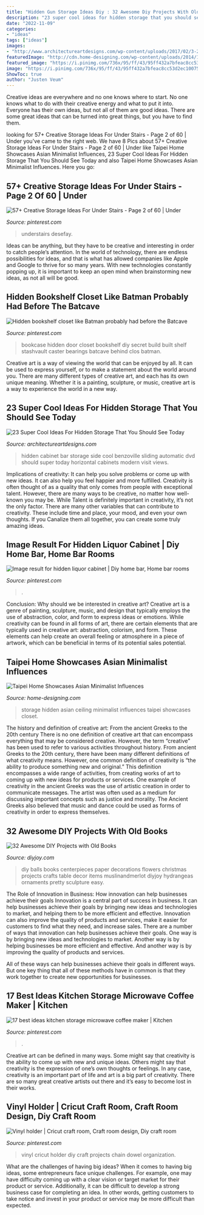```yaml
---
title: "Hidden Gun Storage Ideas Diy : 32 Awesome Diy Projects With Old Books"
description: "23 super cool ideas for hidden storage that you should see today"
date: "2022-11-09"
categories:
- "ideas"
tags: ["ideas"]
images:
- "http://www.architectureartdesigns.com/wp-content/uploads/2017/02/3-28-e1487531855737.jpg"
featuredImage: "http://cdn.home-designing.com/wp-content/uploads/2014/12/hidden-storage-ideas.jpg"
featured_image: "https://i.pinimg.com/736x/95/ff/43/95ff432a7bfeac8cc53d2ec10075f9fe.jpg"
image: "https://i.pinimg.com/736x/95/ff/43/95ff432a7bfeac8cc53d2ec10075f9fe.jpg"
ShowToc: true
author: "Justen Veum"
---
```



Creative ideas are everywhere and no one knows where to start. No one knows what to do with their creative energy and what to put it into. Everyone has their own ideas, but not all of them are good ideas. There are some great ideas that can be turned into great things, but you have to find them.

	

		
looking for 57+ Creative Storage Ideas For Under Stairs - Page 2 of 60 | Under you've came to the right web. We have 8 Pics about 57+ Creative Storage Ideas For Under Stairs - Page 2 of 60 | Under like Taipei Home Showcases Asian Minimalist Influences, 23 Super Cool Ideas For Hidden Storage That You Should See Today and also Taipei Home Showcases Asian Minimalist Influences. Here you go:
		
    
## 57+ Creative Storage Ideas For Under Stairs - Page 2 Of 60 | Under

<img loading=lazy src="https://i.pinimg.com/736x/44/0d/5a/440d5a84f7f0a423038d235d83bbf613.jpg" onerror="this.onerror=null;this.src='https://tse4.mm.bing.net/th?id=OIP.jxAgP6P9lMk_GNkzoFYOTgHaJ3&amp;pid=15.1';" alt="57+ Creative Storage Ideas For Under Stairs - Page 2 of 60 | Under">

_Source: pinterest.com_

>understairs desefay. 

	

Ideas can be anything, but they have to be creative and interesting in order to catch people’s attention. In the world of technology, there are endless possibilities for ideas, and that is what has allowed companies like Apple and Google to thrive for so many years. With new technologies constantly popping up, it is important to keep an open mind when brainstorming new ideas, as not all will be good.

    
## Hidden Bookshelf Closet Like Batman Probably Had Before The Batcave

<img loading=lazy src="https://i.pinimg.com/736x/d4/d7/f0/d4d7f01df8dc5604b94bfd18a14b629e.jpg" onerror="this.onerror=null;this.src='https://tse2.mm.bing.net/th?id=OIP.O-gahbBhYgCl0jYQlr4h3gHaJ3&amp;pid=15.1';" alt="Hidden bookshelf closet like Batman probably had before the Batcave">

_Source: pinterest.com_

>bookcase hidden door closet bookshelf diy secret build built shelf stashvault caster bearings batcave behind clos batman. 

	

Creative art is a way of viewing the world that can be enjoyed by all. It can be used to express yourself, or to make a statement about the world around you. There are many different types of creative art, and each has its own unique meaning. Whether it is a painting, sculpture, or music, creative art is a way to experience the world in a new way.

    
## 23 Super Cool Ideas For Hidden Storage That You Should See Today

<img loading=lazy src="http://www.architectureartdesigns.com/wp-content/uploads/2017/02/3-28-e1487531855737.jpg" onerror="this.onerror=null;this.src='https://tse4.mm.bing.net/th?id=OIP.8fVkE0EV5R7G5BiYCz26cwHaHm&amp;pid=15.1';" alt="23 Super Cool Ideas For Hidden Storage That You Should See Today">

_Source: architectureartdesigns.com_

>hidden cabinet bar storage side cool benzoville sliding automatic dvd should super today horizontal cabinets modern visit views. 

	

Implications of creativity: It can help you solve problems or come up with new ideas. It can also help you feel happier and more fulfilled.
Creativity is often thought of as a quality that only comes from people with exceptional talent. However, there are many ways to be creative, no matter how well-known you may be. While Talent is definitely important in creativity, it’s not the only factor. There are many other variables that can contribute to creativity. These include time and place, your mood, and even your own thoughts. If you Canalize them all together, you can create some truly amazing ideas.

    
## Image Result For Hidden Liquor Cabinet | Diy Home Bar, Home Bar Rooms

<img loading=lazy src="https://i.pinimg.com/736x/95/ff/43/95ff432a7bfeac8cc53d2ec10075f9fe.jpg" onerror="this.onerror=null;this.src='https://tse3.mm.bing.net/th?id=OIP.POV_HBxASEWOZUB2ohok6QHaJu&amp;pid=15.1';" alt="Image result for hidden liquor cabinet | Diy home bar, Home bar rooms">

_Source: pinterest.com_

>. 

	

Conclusion: Why should we be interested in creative art?
Creative art is a genre of painting, sculpture, music, and design that typically employs the use of abstraction, color, and form to express ideas or emotions. While creativity can be found in all forms of art, there are certain elements that are typically used in creative art: abstraction, colorism, and form. These elements can help create an overall feeling or atmosphere in a piece of artwork, which can be beneficial in terms of its potential sales potential.

    
## Taipei Home Showcases Asian Minimalist Influences

<img loading=lazy src="http://cdn.home-designing.com/wp-content/uploads/2014/12/hidden-storage-ideas.jpg" onerror="this.onerror=null;this.src='https://tse4.mm.bing.net/th?id=OIP.0GrjunJH2m6Ot4Zou9ANHAHaLH&amp;pid=15.1';" alt="Taipei Home Showcases Asian Minimalist Influences">

_Source: home-designing.com_

>storage hidden asian ceiling minimalist influences taipei showcases closet. 

	

The history and definition of creative art: From the ancient Greeks to the 20th century
There is no one definition of creative art that can encompass everything that may be considered creative. However, the term “creative” has been used to refer to various activities throughout history. From ancient Greeks to the 20th century, there have been many different definitions of what creativity means. However, one common definition of creativity is “the ability to produce something new and original.” This definition encompasses a wide range of activities, from creating works of art to coming up with new ideas for products or services.
One example of creativity in the ancient Greeks was the use of artistic creation in order to communicate messages. The artist was often used as a medium for discussing important concepts such as justice and morality. The Ancient Greeks also believed that music and dance could be used as forms of creativity in order to express themselves.

    
## 32 Awesome DIY Projects With Old Books

<img loading=lazy src="http://diyjoy.com/wp-content/uploads/2017/02/DIY-Book-Balls.jpg" onerror="this.onerror=null;this.src='https://tse3.mm.bing.net/th?id=OIP.LU30uL4z1EDQtRop5-lwgwHaLH&amp;pid=15.1';" alt="32 Awesome DIY Projects with Old Books">

_Source: diyjoy.com_

>diy balls books centerpieces paper decorations flowers christmas projects crafts table decor items muslinandmerlot diyjoy hydrangeas ornaments pretty sculpture easy. 

	

The Role of Innovation in Business: How innovation can help businesses achieve their goals
Innovation is a central part of success in business. It can help businesses achieve their goals by bringing new ideas and technologies to market, and helping them to be more efficient and effective. Innovation can also improve the quality of products and services, make it easier for customers to find what they need, and increase sales.
There are a number of ways that innovation can help businesses achieve their goals. One way is by bringing new ideas and technologies to market. Another way is by helping businesses be more efficient and effective. And another way is by improving the quality of products and services.

All of these ways can help businesses achieve their goals in different ways. But one key thing that all of these methods have in common is that they work together to create new opportunities for businesses.

    
## 17 Best Ideas Kitchen Storage Microwave Coffee Maker | Kitchen

<img loading=lazy src="https://i.pinimg.com/736x/67/d6/59/67d65916c771294fb94348068ffb4fd4.jpg" onerror="this.onerror=null;this.src='https://tse3.mm.bing.net/th?id=OIP.Tl5b_ON0LHrT20UpB_X43AAAAA&amp;pid=15.1';" alt="17 best ideas kitchen storage microwave coffee maker | Kitchen">

_Source: pinterest.com_

>. 

	

Creative art can be defined in many ways. Some might say that creativity is the ability to come up with new and unique ideas. Others might say that creativity is the expression of one’s own thoughts or feelings. In any case, creativity is an important part of life and art is a big part of creativity. There are so many great creative artists out there and it’s easy to become lost in their works.

    
## Vinyl Holder | Cricut Craft Room, Craft Room Design, Diy Craft Room

<img loading=lazy src="https://i.pinimg.com/736x/69/ca/6b/69ca6be300a06ba02f3943e9823b60bc.jpg" onerror="this.onerror=null;this.src='https://tse4.mm.bing.net/th?id=OIP.sX54lK9NJAnDTPAgBdp20QHaO0&amp;pid=15.1';" alt="Vinyl holder | Cricut craft room, Craft room design, Diy craft room">

_Source: pinterest.com_

>vinyl cricut holder diy craft projects chain dowel organization. 

	

What are the challenges of having big ideas?
When it comes to having big ideas, some entrepreneurs face unique challenges. For example, one may have difficulty coming up with a clear vision or target market for their product or service. Additionally, it can be difficult to develop a strong business case for completing an idea. In other words, getting customers to take notice and invest in your product or service may be more difficult than expected.

